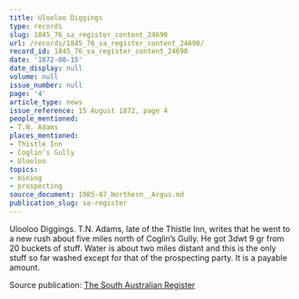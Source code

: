```yaml
---
title: Ulooloo Diggings
type: records
slug: 1845_76_sa_register_content_24690
url: /records/1845_76_sa_register_content_24690/
record_id: 1845_76_sa_register_content_24690
date: '1872-08-15'
date_display: null
volume: null
issue_number: null
page: '4'
article_type: news
issue_reference: 15 August 1872, page 4
people_mentioned:
- T.N. Adams
places_mentioned:
- Thistle Inn
- Coglin’s Gully
- Ulooloo
topics:
- mining
- prospecting
source_document: 1985-87_Northern__Argus.md
publication_slug: sa-register
---
```


Ulooloo Diggings.  T.N. Adams, late of the Thistle Inn, writes that he went to a new rush about five miles north of Coglin’s Gully.  He got 3dwt 9 gr from 20 buckets of stuff.  Water is about two miles distant and this is the only stuff so far washed except for that of the prospecting party.  It is a payable amount.

Source publication: [The South Australian Register](/publications/sa-register/)
